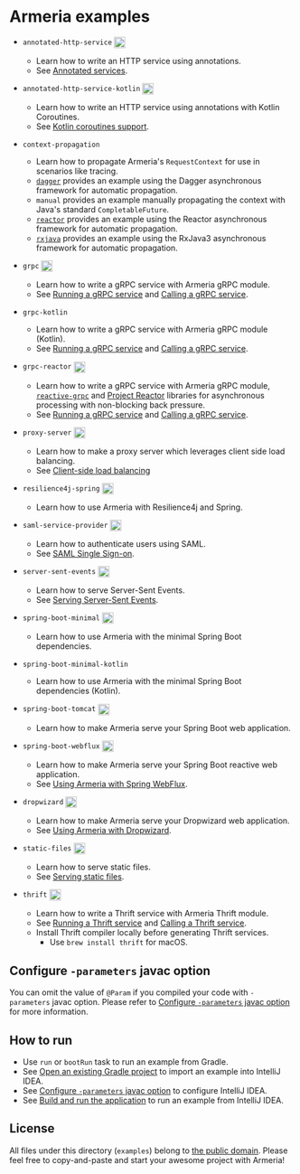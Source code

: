 # Armeria examples

- `annotated-http-service` <a href="https://gitpod.io/#project=annotated-http-service/https://github.com/line/armeria-examples/tree/master/annotated-http-service/src/main/java/example/armeria/server/annotated/Main.java">
                             <img align="absmiddle" height="20" src="https://gitpod.io/button/open-in-gitpod.svg"/>
                           </a> 
  - Learn how to write an HTTP service using annotations.
  - See [Annotated services](https://armeria.dev/docs/server-annotated-service).

- `annotated-http-service-kotlin` <a href="https://gitpod.io/#project=annotated-http-service-kotlin/https://github.com/line/armeria-examples/tree/master/annotated-http-service-kotlin/src/main/kotlin/example/armeria/server/annotated/kotlin/Main.kt">
                                    <img align="absmiddle" height="20" src="https://gitpod.io/button/open-in-gitpod.svg"/>
                                  </a>
  - Learn how to write an HTTP service using annotations with Kotlin Coroutines.
  - See [Kotlin coroutines support](https://armeria.dev/docs/server-annotated-service#kotlin-coroutines-support).

- `context-propagation`
  - Learn how to propagate Armeria's `RequestContext` for use in scenarios like tracing.
  - [`dagger`](https://dagger.dev/producers) provides an example using the Dagger asynchronous framework for
  automatic propagation.
  - `manual` provides an example manually propagating the context with Java's standard `CompletableFuture`.
  - [`reactor`](https://github.com/reactor/reactor-core/tree/3.3.x) provides an example using the Reactor
  asynchronous framework for automatic propagation.
  - [`rxjava`](https://github.com/ReactiveX/RxJava/tree/3.x) provides an example using the RxJava3 asynchronous
  framework for automatic propagation.

- `grpc` <a href="https://gitpod.io/#project=grpc/https://github.com/line/armeria-examples/tree/master/grpc/src/main/java/example/armeria/grpc/Main.java">
           <img align="absmiddle" height="20" src="https://gitpod.io/button/open-in-gitpod.svg"/>
         </a> 
  - Learn how to write a gRPC service with Armeria gRPC module.
  - See [Running a gRPC service](https://armeria.dev/docs/server-grpc) and
    [Calling a gRPC service](https://armeria.dev/docs/client-grpc).
    
- `grpc-kotlin`
  - Learn how to write a gRPC service with Armeria gRPC module (Kotlin).
  - See [Running a gRPC service](https://armeria.dev/docs/server-grpc) and
    [Calling a gRPC service](https://armeria.dev/docs/client-grpc).

- `grpc-reactor` <a href="https://gitpod.io/#project=grpc-reactor/https://github.com/line/armeria-examples/tree/master/grpc-reactor/src/main/java/example/armeria/grpc/reactor/Main.java">
                   <img align="absmiddle" height="20" src="https://gitpod.io/button/open-in-gitpod.svg"/>
                 </a> 
  - Learn how to write a gRPC service with Armeria gRPC module,
    [`reactive-grpc`](https://github.com/salesforce/reactive-grpc) and
    [Project Reactor](https://projectreactor.io/) libraries for asynchronous processing
    with non-blocking back pressure.
  - See [Running a gRPC service](https://armeria.dev/docs/server-grpc) and
    [Calling a gRPC service](https://armeria.dev/docs/client-grpc).

- `proxy-server` <a href="https://gitpod.io/#project=proxy-server/https://github.com/line/armeria-examples/tree/master/proxy-server/src/main/java/example/armeria/proxy/Main.java">
                   <img align="absmiddle" height="20" src="https://gitpod.io/button/open-in-gitpod.svg"/>
                 </a> 
  - Learn how to make a proxy server which leverages client side load balancing.
  - See [Client-side load balancing](https://armeria.dev/docs/client-service-discovery)

- `resilience4j-spring` <a href="https://gitpod.io/#project=resilience4j-spring/https://github.com/line/armeria-examples/tree/master/resilience4j-spring/src/main/java/example/armeria/resilience4j/spring/Main.java">
  <img align="absmiddle" height="20" src="https://gitpod.io/button/open-in-gitpod.svg"/>
  </a>
    - Learn how to use Armeria with Resilience4j and Spring.

- `saml-service-provider` <a href="https://gitpod.io/#project=sam-service-provider/https://github.com/line/armeria-examples/tree/master/saml-service-provider/src/main/java/example/armeria/server/saml/sp/Main.java">
                            <img align="absmiddle" height="20" src="https://gitpod.io/button/open-in-gitpod.svg"/>
                          </a> 
  - Learn how to authenticate users using SAML.
  - See [SAML Single Sign-on](https://armeria.dev/docs/advanced-saml).

- `server-sent-events` <a href="https://gitpod.io/#project=server-sent-events/https://github.com/line/armeria-examples/tree/master/server-sent-events/src/main/java/example/armeria/server/sse/Main.java">
                         <img align="absmiddle" height="20" src="https://gitpod.io/button/open-in-gitpod.svg"/>
                       </a> 
  - Learn how to serve Server-Sent Events.
  - See [Serving Server-Sent Events](https://armeria.dev/docs/server-sse).
  
- `spring-boot-minimal` <a href="https://gitpod.io/#project=spring-boot-minimal/https://github.com/line/armeria-examples/tree/master/spring-boot-minimal/src/main/java/example/springframework/boot/minimal/Main.java">
                          <img align="absmiddle" height="20" src="https://gitpod.io/button/open-in-gitpod.svg"/>
                        </a> 
  - Learn how to use Armeria with the minimal Spring Boot dependencies.

- `spring-boot-minimal-kotlin`
  - Learn how to use Armeria with the minimal Spring Boot dependencies (Kotlin).

- `spring-boot-tomcat` <a href="https://gitpod.io/#project=spring-boot-tomcat/https://github.com/line/armeria-examples/tree/master/spring-boot-tomcat/src/main/java/example/springframework/boot/tomcat/Main.java">
                         <img align="absmiddle" height="20" src="https://gitpod.io/button/open-in-gitpod.svg"/>
                       </a> 
  - Learn how to make Armeria serve your Spring Boot web application.

- `spring-boot-webflux` <a href="https://gitpod.io/#project=spring-boot-webflux/https://github.com/line/armeria-examples/tree/master/spring-boot-webflux/src/main/java/example/springframework/boot/webflux/Main.java">
                          <img align="absmiddle" height="20" src="https://gitpod.io/button/open-in-gitpod.svg"/>
                        </a> 
  - Learn how to make Armeria serve your Spring Boot reactive web application.
  - See [Using Armeria with Spring WebFlux](https://armeria.dev/docs/advanced-spring-webflux-integration).

- `dropwizard` <a href="https://gitpod.io/#project=dropwizard/https://github.com/line/armeria-examples/tree/master/dropwizard/src/main/java/example/dropwizard/DropwizardArmeriaApplication.java">
                 <img align="absmiddle" height="20" src="https://gitpod.io/button/open-in-gitpod.svg"/>
               </a> 
  - Learn how to make Armeria serve your Dropwizard web application.
  - See [Using Armeria with Dropwizard](https://armeria.dev/docs/advanced-dropwizard-integration).

- `static-files` <a href="https://gitpod.io/#project=static-files/https://github.com/line/armeria-examples/tree/master/static-files/src/main/java/example/armeria/server/files/Main.java">
                   <img align="absmiddle" height="20" src="https://gitpod.io/button/open-in-gitpod.svg"/>
                 </a> 
  - Learn how to serve static files.
  - See [Serving static files](https://armeria.dev/docs/server-http-file).
  
- `thrift` <a href="https://gitpod.io/#project=grpc/https://github.com/line/armeria-examples/tree/master/thrift/src/main/java/example/armeria/thrift/Main.java">
             <img align="absmiddle" height="20" src="https://gitpod.io/button/open-in-gitpod.svg"/>
           </a> 
  - Learn how to write a Thrift service with Armeria Thrift module.
  - See [Running a Thrift service](https://armeria.dev/docs/server-thrift) and
    [Calling a Thrift service](https://armeria.dev/docs/client-thrift).
  - Install Thrift compiler locally before generating Thrift services.
    - Use `brew install thrift` for macOS.

## Configure `-parameters` javac option 

You can omit the value of `@Param` if you compiled your code with `-parameters` javac option.
Please refer to [Configure `-parameters` javac option](https://armeria.dev/docs/setup#configure--parameters-javac-option) for more information.

## How to run

- Use `run` or `bootRun` task to run an example from Gradle.
- See [Open an existing Gradle project](https://www.jetbrains.com/help/idea/gradle.html#gradle_import_project_start) to import an example into IntelliJ IDEA.
- See [Configure `-parameters` javac option](https://armeria.dev/docs/setup#configure--parameters-javac-option) to configure IntelliJ IDEA.
- See [Build and run the application](https://www.jetbrains.com/help/idea/creating-and-running-your-first-java-application.html#run_app) to run an example from IntelliJ IDEA.

## License

All files under this directory (`examples`) belong to
[the public domain](https://en.wikipedia.org/wiki/Public_domain).
Please feel free to copy-and-paste and start your awesome project with Armeria!
